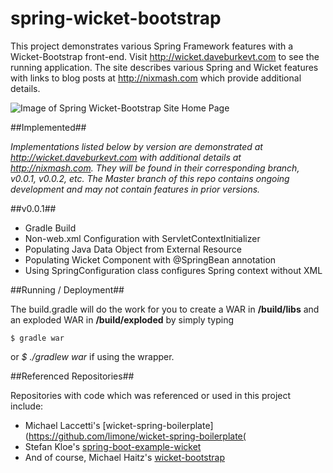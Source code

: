 spring-wicket-bootstrap
==========================

This project demonstrates various Spring Framework features with a Wicket-Bootstrap front-end. Visit http://wicket.daveburkevt.com to see the running application. The site describes various Spring and Wicket features with links to blog posts at http://nixmash.com which provide additional details. 

![Image of Spring Wicket-Bootstrap Site Home Page](http://nixmash.com/x/pics/github/spricket-home.png)

##Implemented##

*Implementations listed below by version are demonstrated at http://wicket.daveburkevt.com with additional details at http://nixmash.com. They will be found in their corresponding branch, v0.0.1, v0.0.2, etc. The Master branch of this repo contains ongoing development and may not contain features in prior versions.*

##v0.0.1##

- Gradle Build
- Non-web.xml Configuration with ServletContextInitializer
- Populating Java Data Object from External Resource
- Populating Wicket Component with @SpringBean annotation
- Using SpringConfiguration class configures Spring context without XML

##Running / Deployment##

The build.gradle will do the work for you to create a WAR in **/build/libs** and an exploded WAR in **/build/exploded** by simply typing

```
$ gradle war
```

or *$ ./gradlew war* if using the wrapper.

##Referenced Repositories##

Repositories with code which was referenced or used in this project include:

* Michael Laccetti's [wicket-spring-boilerplate](https://github.com/limone/wicket-spring-boilerplate(
* Stefan Kloe's [spring-boot-example-wicket](https://github.com/Pentadrago/spring-boot-example-wicket)
* And of course, Michael Haitz's [wicket-bootstrap](https://github.com/l0rdn1kk0n/wicket-bootstrap)


